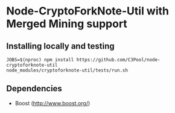 Node-CryptoForkNote-Util with Merged Mining support
===================================================

Installing locally and testing
-----
```
JOBS=$(nproc) npm install https://github.com/C3Pool/node-cryptoforknote-util
node_modules/cryptoforknote-util/tests/run.sh
```

Dependencies
------------

* Boost (http://www.boost.org/)